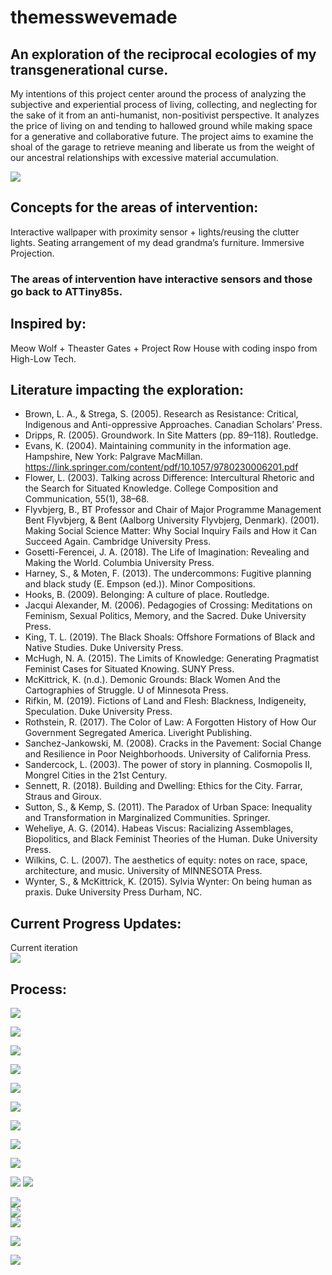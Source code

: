 # themesswevemade
## An exploration of the reciprocal ecologies of my transgenerational curse.

My intentions of this project center around the process of analyzing the subjective and experiential process of living, collecting, and neglecting for the sake of it from an anti-humanist, non-positivist perspective.  It analyzes the price of living on and tending to hallowed ground while making space for a generative and collaborative future.  The project aims to examine the shoal of the garage to retrieve meaning and liberate us from the weight of our ancestral relationships with excessive material accumulation.

![](https://images.squarespace-cdn.com/content/v1/5c4815f1da02bc7fba53a3f3/1621181835239-SRNE7P4U79NFWYO9L4ZS/ke17ZwdGBToddI8pDm48kFdVUPlyrTdrPBxuu3UraCVZw-zPPgdn4jUwVcJE1ZvWEtT5uBSRWt4vQZAgTJucoTqqXjS3CfNDSuuf31e0tVFZfxY9qe4mEi0hw8UYHEOHyazhJRXt9UqluVyxUgyM5pu3E9Ef3XsXP1C_826c-iU/Screen+Shot+2021-04-17+at+11.45.49+AM.png?format=500w)

## Concepts for the areas of intervention:
Interactive wallpaper with proximity sensor + lights/reusing the clutter lights.
Seating arrangement of my dead grandma’s furniture.
Immersive Projection.

### The areas of intervention have interactive sensors and those go back to ATTiny85s.

## Inspired by:
Meow Wolf + Theaster Gates + Project Row House with coding inspo from High-Low Tech.

## Literature impacting the exploration:
* Brown, L. A., & Strega, S. (2005). Research as Resistance: Critical, Indigenous and Anti-oppressive Approaches. Canadian Scholars’  Press.  
* Dripps, R. (2005). Groundwork. In Site Matters (pp. 89–118). Routledge.   
* Evans, K. (2004). Maintaining community in the information age. Hampshire, New York: Palgrave MacMillan. https://link.springer.com/content/pdf/10.1057/9780230006201.pdf  
* Flower, L. (2003). Talking across Difference: Intercultural Rhetoric and the Search for Situated Knowledge. College Composition and Communication, 55(1), 38–68.  
* Flyvbjerg, B., BT Professor and Chair of Major Programme Management Bent Flyvbjerg, & Bent (Aalborg University Flyvbjerg, Denmark). (2001). Making Social Science Matter: Why Social Inquiry Fails and How it Can Succeed Again. Cambridge University Press.  
* Gosetti-Ferencei, J. A. (2018). The Life of Imagination: Revealing and Making the World. Columbia University Press.  
* Harney, S., & Moten, F. (2013). The undercommons: Fugitive planning and black study (E. Empson (ed.)). Minor Compositions.  
* Hooks, B. (2009). Belonging: A culture of place. Routledge.  
* Jacqui Alexander, M. (2006). Pedagogies of Crossing: Meditations on Feminism, Sexual Politics, Memory, and the Sacred. Duke University Press.  
* King, T. L. (2019). The Black Shoals: Offshore Formations of Black and Native Studies. Duke University Press.  
* McHugh, N. A. (2015). The Limits of Knowledge: Generating Pragmatist Feminist Cases for Situated Knowing. SUNY Press.  
* McKittrick, K. (n.d.). Demonic Grounds: Black Women And the Cartographies of Struggle. U of Minnesota Press.  
* Rifkin, M. (2019). Fictions of Land and Flesh: Blackness, Indigeneity, Speculation. Duke University Press.  
* Rothstein, R. (2017). The Color of Law: A Forgotten History of How Our Government Segregated America. Liveright Publishing.  
* Sanchez-Jankowski, M. (2008). Cracks in the Pavement: Social Change and Resilience in Poor Neighborhoods. University of California Press.  
* Sandercock, L. (2003). The power of story in planning. Cosmopolis II, Mongrel Cities in the 21st Century.  
* Sennett, R. (2018). Building and Dwelling: Ethics for the City. Farrar, Straus and Giroux.  
* Sutton, S., & Kemp, S. (2011). The Paradox of Urban Space: Inequality and Transformation in Marginalized Communities. Springer.  
* Weheliye, A. G. (2014). Habeas Viscus: Racializing Assemblages, Biopolitics, and Black Feminist Theories of the Human. Duke University Press.  
* Wilkins, C. L. (2007). The aesthetics of equity: notes on race, space, architecture, and music. University of MINNESOTA Press.  
* Wynter, S., & McKittrick, K. (2015). Sylvia Wynter: On being human as praxis. Duke University Press Durham, NC.  

## Current Progress Updates:
Current iteration  
[![](https://images.squarespace-cdn.com/content/v1/5c4815f1da02bc7fba53a3f3/1621317166554-MZ9QMEUVGJ4SQVFUSFPZ/ke17ZwdGBToddI8pDm48kA19RyzzBLTiAdxICwx0C5FZw-zPPgdn4jUwVcJE1ZvWQUxwkmyExglNqGp0IvTJZamWLI2zvYWH8K3-s_4yszcp2ryTI0HqTOaaUohrI8PIl-t5I3wgV9rzyywMwaDyIZpLx9KZo5UEEVSkRspqpM8/Screen+Shot+2021-05-17+at+10.51.40+PM.png?format=500w)](https://www.youtube.com/watch?v=5Nv4xvKRKXI)

## Process:
[![](https://images.squarespace-cdn.com/content/v1/5c4815f1da02bc7fba53a3f3/1621178942251-UXYIJD6A8KLBAUXSPWQY/ke17ZwdGBToddI8pDm48kKJYfJORgGXfFPsdfAT4r7FZw-zPPgdn4jUwVcJE1ZvWQUxwkmyExglNqGp0IvTJZUJFbgE-7XRK3dMEBRBhUpxMF1NmYypl3b-p55nLNbMsfLmWBrwwL8inVA1zcb2APjJz0LQwqRNIvg5w0G8yMLQ/Screen+Shot+2021-05-16+at+8.28.32+AM.png?format=750w)](https://www.youtube.com/H_arDqnQs48)  
  
[![](https://images.squarespace-cdn.com/content/v1/5c4815f1da02bc7fba53a3f3/1621179023635-0CNOPVXCN26AYNP7YIV5/ke17ZwdGBToddI8pDm48kJAJvn4kFufXXaK2rRc9Rl1Zw-zPPgdn4jUwVcJE1ZvWQUxwkmyExglNqGp0IvTJZUJFbgE-7XRK3dMEBRBhUpzj41T9eVZUJlfM8ta9k6wpMHGThXvgzM2gUubxXfZ98gN_UQAUGEH2NyzB__CurCc/Screen+Shot+2021-05-16+at+8.30.10+AM.png?format=750w)](https://www.youtube.com/h2n8pAIKHE4)

![](https://images.squarespace-cdn.com/content/v1/5c4815f1da02bc7fba53a3f3/1621177041999-DOUCVFHW6DWWOWMSU9IV/ke17ZwdGBToddI8pDm48kKXVfAt9LsIMjK8AwFWz8mV7gQa3H78H3Y0txjaiv_0fDoOvxcdMmMKkDsyUqMSsMWxHk725yiiHCCLfrh8O1z4YTzHvnKhyp6Da-NYroOW3ZGjoBKy3azqku80C789l0k5fwC0WRNFJBIXiBeNI5fI78j0ts3A8z_ZgW0PCOxDSlJi3w2G5bqTleurr0wG3pA/IMG_2209.JPG?format=750w)  

![](https://images.squarespace-cdn.com/content/v1/5c4815f1da02bc7fba53a3f3/1621177039248-9MEW0A0NQ2623B09PARG/ke17ZwdGBToddI8pDm48kKXVfAt9LsIMjK8AwFWz8mV7gQa3H78H3Y0txjaiv_0fDoOvxcdMmMKkDsyUqMSsMWxHk725yiiHCCLfrh8O1z4YTzHvnKhyp6Da-NYroOW3ZGjoBKy3azqku80C789l0k5fwC0WRNFJBIXiBeNI5fI78j0ts3A8z_ZgW0PCOxDSlJi3w2G5bqTleurr0wG3pA/IMG_2213.JPG?format=750w)  

![](https://images.squarespace-cdn.com/content/v1/5c4815f1da02bc7fba53a3f3/1621319558412-UQOXLY9L2LRXWD0TSSHK/ke17ZwdGBToddI8pDm48kK60W-ob1oA2Fm-j4E_9NQB7gQa3H78H3Y0txjaiv_0fDoOvxcdMmMKkDsyUqMSsMWxHk725yiiHCCLfrh8O1z4YTzHvnKhyp6Da-NYroOW3ZGjoBKy3azqku80C789l0kD6Ec8Uq9YczfrzwR7e2Mh5VMMOxnTbph8FXiclivDQnof69TlCeE0rAhj6HUpXkw/IMG_2371.JPG?format=750w)  

![](https://images.squarespace-cdn.com/content/v1/5c4815f1da02bc7fba53a3f3/1621177047023-MEYHZH1VGTB7VXXAYCX5/ke17ZwdGBToddI8pDm48kKXVfAt9LsIMjK8AwFWz8mV7gQa3H78H3Y0txjaiv_0fDoOvxcdMmMKkDsyUqMSsMWxHk725yiiHCCLfrh8O1z4YTzHvnKhyp6Da-NYroOW3ZGjoBKy3azqku80C789l0k5fwC0WRNFJBIXiBeNI5fI78j0ts3A8z_ZgW0PCOxDSlJi3w2G5bqTleurr0wG3pA/IMG_2339.JPG?format=750w)

![](https://images.squarespace-cdn.com/content/v1/5c4815f1da02bc7fba53a3f3/1621177054010-WXU7RZ0QKFB0DT1V37WG/ke17ZwdGBToddI8pDm48kK60W-ob1oA2Fm-j4E_9NQB7gQa3H78H3Y0txjaiv_0fDoOvxcdMmMKkDsyUqMSsMWxHk725yiiHCCLfrh8O1z4YTzHvnKhyp6Da-NYroOW3ZGjoBKy3azqku80C789l0kD6Ec8Uq9YczfrzwR7e2Mh5VMMOxnTbph8FXiclivDQnof69TlCeE0rAhj6HUpXkw/IMG_2345.JPG?format=750w)  

[![](https://images.squarespace-cdn.com/content/v1/5c4815f1da02bc7fba53a3f3/1621317128617-DVTIMWC3ZU75LHWUHEG5/ke17ZwdGBToddI8pDm48kPVZUm3jtfItkNHvjOC5jS9Zw-zPPgdn4jUwVcJE1ZvWQUxwkmyExglNqGp0IvTJZamWLI2zvYWH8K3-s_4yszcp2ryTI0HqTOaaUohrI8PIbIqNapiBsjr-IbOJ-m42NGGfRAoM-ro-Vfofu__afW4/Screen+Shot+2021-05-17+at+10.50.29+PM.png?format=750w)](https://www.youtube.com/watch?v=aEIRuVHrZTA&feature=youtu.be)  

![](https://images.squarespace-cdn.com/content/v1/5c4815f1da02bc7fba53a3f3/1621185078153-1PBWUJ6G7GWSLVUVW7IK/ke17ZwdGBToddI8pDm48kLGzfeTj89fNjhxKf4CBKKB7gQa3H78H3Y0txjaiv_0fDoOvxcdMmMKkDsyUqMSsMWxHk725yiiHCCLfrh8O1z5QPOohDIaIeljMHgDF5CVlOqpeNLcJ80NK65_fV7S1UcTZBUdlJAIoZHlcWjl2BZ5jMJDXPRLjJkiAgjkQri3ubSexTd1-frD7527z4SM9QQ/Interactive+Wallpaper+Sketch.png?format=750w)  

[![](https://images.squarespace-cdn.com/content/v1/5c4815f1da02bc7fba53a3f3/1621316951506-HE8ATE35G5X2V9BEDF98/ke17ZwdGBToddI8pDm48kKAsl0c4h8F3alyo1BNTV3dZw-zPPgdn4jUwVcJE1ZvWQUxwkmyExglNqGp0IvTJZamWLI2zvYWH8K3-s_4yszcp2ryTI0HqTOaaUohrI8PIhzGCy48RLX0X2ySLYNkAfSS-JvOT_ttlQUP7ZBoi0f0/Screen+Shot+2021-05-17+at+10.48.43+PM.png?format=500w)](https://www.youtube.com/watch?v=SqGvDuY4sz4)
[![](https://images.squarespace-cdn.com/content/v1/5c4815f1da02bc7fba53a3f3/1621317128617-DVTIMWC3ZU75LHWUHEG5/ke17ZwdGBToddI8pDm48kPVZUm3jtfItkNHvjOC5jS9Zw-zPPgdn4jUwVcJE1ZvWQUxwkmyExglNqGp0IvTJZamWLI2zvYWH8K3-s_4yszcp2ryTI0HqTOaaUohrI8PIbIqNapiBsjr-IbOJ-m42NGGfRAoM-ro-Vfofu__afW4/Screen+Shot+2021-05-17+at+10.50.29+PM.png?format=500w)](https://www.youtube.com/watch?v=Mq1cw3QRAaY)  

![](https://images.squarespace-cdn.com/content/v1/5c4815f1da02bc7fba53a3f3/1621316493007-R3E6YJLJVWL7H7PGUS3I/ke17ZwdGBToddI8pDm48kDHPSfPanjkWqhH6pl6g5ph7gQa3H78H3Y0txjaiv_0fDoOvxcdMmMKkDsyUqMSsMWxHk725yiiHCCLfrh8O1z4YTzHvnKhyp6Da-NYroOW3ZGjoBKy3azqku80C789l0mwONMR1ELp49Lyc52iWr5dNb1QJw9casjKdtTg1_-y4jz4ptJBmI9gQmbjSQnNGng/IMG_2380.jpg?format=750w)  
![](https://images.squarespace-cdn.com/content/v1/5c4815f1da02bc7fba53a3f3/1621316435014-KQ99LG3127R7ZDGEP6CD/ke17ZwdGBToddI8pDm48kDHPSfPanjkWqhH6pl6g5ph7gQa3H78H3Y0txjaiv_0fDoOvxcdMmMKkDsyUqMSsMWxHk725yiiHCCLfrh8O1z4YTzHvnKhyp6Da-NYroOW3ZGjoBKy3azqku80C789l0mwONMR1ELp49Lyc52iWr5dNb1QJw9casjKdtTg1_-y4jz4ptJBmI9gQmbjSQnNGng/IMG_2378.JPG?format=750w)  
![](https://images.squarespace-cdn.com/content/v1/5c4815f1da02bc7fba53a3f3/1621316502504-2EHW92G00LL7P4Z10V5V/ke17ZwdGBToddI8pDm48kDHPSfPanjkWqhH6pl6g5ph7gQa3H78H3Y0txjaiv_0fDoOvxcdMmMKkDsyUqMSsMWxHk725yiiHCCLfrh8O1z4YTzHvnKhyp6Da-NYroOW3ZGjoBKy3azqku80C789l0mwONMR1ELp49Lyc52iWr5dNb1QJw9casjKdtTg1_-y4jz4ptJBmI9gQmbjSQnNGng/IMG_2385.jpg?format=750w)  

![](https://images.squarespace-cdn.com/content/v1/5c4815f1da02bc7fba53a3f3/1621319512588-7MQ6C7H8J459Y9E2TAM2/ke17ZwdGBToddI8pDm48kK60W-ob1oA2Fm-j4E_9NQB7gQa3H78H3Y0txjaiv_0fDoOvxcdMmMKkDsyUqMSsMWxHk725yiiHCCLfrh8O1z4YTzHvnKhyp6Da-NYroOW3ZGjoBKy3azqku80C789l0kD6Ec8Uq9YczfrzwR7e2Mh5VMMOxnTbph8FXiclivDQnof69TlCeE0rAhj6HUpXkw/IMG_2393.JPG?format=750w)  

[![](https://images.squarespace-cdn.com/content/v1/5c4815f1da02bc7fba53a3f3/1621317166554-MZ9QMEUVGJ4SQVFUSFPZ/ke17ZwdGBToddI8pDm48kA19RyzzBLTiAdxICwx0C5FZw-zPPgdn4jUwVcJE1ZvWQUxwkmyExglNqGp0IvTJZamWLI2zvYWH8K3-s_4yszcp2ryTI0HqTOaaUohrI8PIl-t5I3wgV9rzyywMwaDyIZpLx9KZo5UEEVSkRspqpM8/Screen+Shot+2021-05-17+at+10.51.40+PM.png?format=500w)](https://www.youtube.com/watch?v=5Nv4xvKRKXI)
